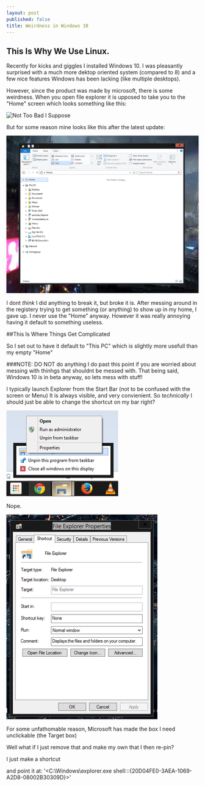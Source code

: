 ```yaml
---
layout: post
published: false
title: Weirdness in Windows 10
---
```


## This Is Why We Use Linux.

Recently for kicks and giggles I installed Windows 10. I was pleasantly surprised with a much more dektop oriented system (compared to 8) and a few nice features Windows has been lacking (like multiple desktops).

However, since the product was made by microsoft, there is some weirdness. When you open file explorer it is upposed to take you to the "Home" screen which looks something like this:

![Not Too Bad I Suppose](http://winaero.com/blog/wp-content/uploads/2014/10/windows-10-libraries-in-Home-folder.png)

But for some reason mine looks like this after the latest update:

![Fail.PNG](/_posts/Fail.PNG)

I dont _think_ I did anything to break it, but broke it is. After messing around in the registery trying to get something (or anything) to show up in my home, I gave up. I never use the "Home" anyway. However it was really annoying having it default to something useless.

##This Is Where Things Get Complicated

So I set out to have it default to "This PC" which is slightly more usefull than my empty "Home"

###NOTE: DO NOT do anything I do past this point if you are worried about messing with thinhgs that shouldnt be messed with. That being said, Windows 10 is in beta anyway, so lets mess with stuff!

I typically launch Explorer from the Start Bar (not to be confused with the screen or Menu) It is always visible, and very convienient. So _technically_ I should just be able to change the shortcut on my bar right?

![properties.png](/media/properties.png)

Nope.

![Failure.PNG](/_posts/Failure.PNG)

For some unfathomable reason, Microsoft has made the box I need unclickable (the Target box)

Well what if I just remove that and make my own that I then re-pin?

I just make a shortcut

and point it at: 
'<C:\Windows\explorer.exe shell:::{20D04FE0-3AEA-1069-A2D8-08002B30309D}>'







